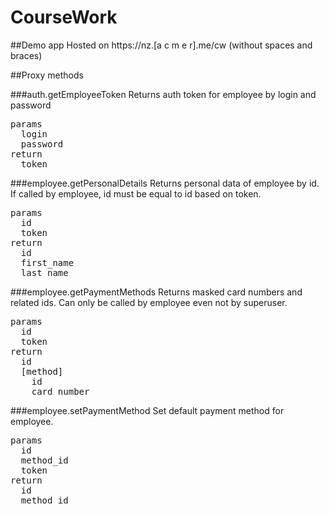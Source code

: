 CourseWork
==========

##Demo app
Hosted on https://nz.[a c m e r].me/cw (without spaces and braces)

##Proxy methods

###auth.getEmployeeToken
Returns auth token for employee by login and password
<pre>
params
  login
  password
return
  token
</pre> 

###employee.getPersonalDetails
Returns personal data of employee by id. If called by employee, id must be equal to id based on token.
<pre>
params
  id
  token
return
  id
  first_name
  last_name
</pre>

###employee.getPaymentMethods
Returns masked card numbers and related ids. Can only be called by employee even not by superuser.
<pre>
params
  id
  token
return
  id
  [method]
    id
    card_number
</pre>

###employee.setPaymentMethod
Set default payment method for employee.
<pre>
params
  id
  method_id
  token
return
  id
  method_id
</pre>
